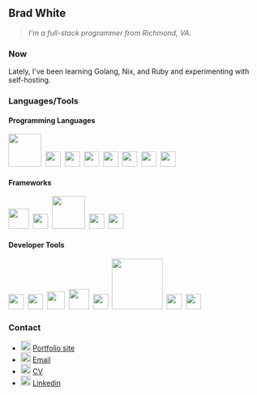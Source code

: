 ## Brad White
> *I'm a full-stack programmer from Richmond, VA.*

### Now
Lately, I've been learning Golang, Nix, and Ruby and experimenting with self-hosting.

### Languages/Tools
#### Programming Languages
<code><img width="65" height="65" src="https://api.iconify.design/logos:go.svg"></code>&nbsp;
<code><img width="30" height="30" src="https://api.iconify.design/logos-javascript.svg"></code>&nbsp;
<code><img width="30" height="30" src="https://api.iconify.design/logos-typescript-icon.svg"></code>&nbsp;
<code><img width="30" height="30" src="https://api.iconify.design/devicon:html5.svg"></code>&nbsp;
<code><img width="30" height="30" src="https://api.iconify.design/devicon:css3.svg"></code>&nbsp;
<code><img width="30" height="30" src="https://api.iconify.design/logos-ruby.svg"></code>&nbsp;
<code><img width="30" height="30" src="https://api.iconify.design/logos:postgresql.svg"></code>&nbsp;
<code><img width="30" height="30" src="https://api.iconify.design/vscode-icons:file-type-sqlite.svg"></code>&nbsp;

#### Frameworks
<code><img width="40" height="40" src="https://api.iconify.design/logos:tailwindcss-icon.svg"></code>&nbsp;
<code><img width="30" height="30" src="https://api.iconify.design/logos-unocss.svg"></code>&nbsp;
<code><img width="65" height="65" src="https://api.iconify.design/logos:rails.svg"></code>&nbsp;
<code><img width="30" height="30" src="https://api.iconify.design/logos-react.svg"></code>&nbsp;
<code><img width="30" height="30" src="https://api.iconify.design/logos:angular-icon.svg"></code>&nbsp;

#### Developer Tools
<code><img width="30" height="30" src="https://api.iconify.design/logos:git-icon.svg"></code>&nbsp;
<code><img width="30" height="30" src="https://api.iconify.design/logos:bash-icon.svg"></code>&nbsp;
<code><img width="35" height="35" src="https://api.iconify.design/logos-pnpm.svg"></code>&nbsp;
<code><img width="40" height="40" src="https://api.iconify.design/logos:docker-icon.svg"></code>&nbsp;
<code><img width="30" height="30" src="https://api.iconify.design/logos:nginx.svg"></code>&nbsp;
<code><img width="100" height="100" src="https://api.iconify.design/logos:neovim.svg"></code>&nbsp;
<code><img width="30" height="30" src="https://api.iconify.design/flat-color-icons:linux.svg"></code>&nbsp;
<code><img width="30" height="30" src="https://api.iconify.design/vscode-icons:file-type-nix.svg"></code>&nbsp;


### Contact
- <img width="20" height="20" src="https://api.iconify.design/lucide:link.svg">  [Portfolio site](https://dev.knightoffaith.systems)
- <img width="20" height="20" src="https://api.iconify.design/ic:baseline-email.svg">  [Email](mailto:brad@knightoffaith.systems)
- <img width="20" height="20" src="https://api.iconify.design/pepicons-print:cv.svg">  [CV](https://dev.knightoffaith.systems/cv.pdf)
- <img width="20" height="20" src="https://api.iconify.design/logos:linkedin-icon.svg">  [Linkedin](https://linkedin.com/in/bwht)

